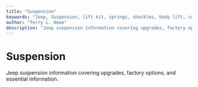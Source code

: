 ```yaml
---
title: "Suspension"
keywords: "Jeep, Suspension, lift kit, springs, shackles, body lift, coils, leaves"
author: "Terry L. Howe"
description: "Jeep suspension information covering upgrades, factory options, and essential information."
---
```

# Suspension

Jeep suspension information covering upgrades, factory options, and essential information.